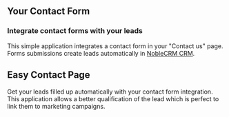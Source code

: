 Your Contact Form
-----------------

### Integrate contact forms with your leads

This simple application integrates a contact form in your "Contact us" page.
Forms submissions create leads automatically in <a href="https://www.infonoble.com/page/crm">NobleCRM CRM</a>.

Easy Contact Page
-----------------

Get your leads filled up automatically with your contact form integration. This
application allows a better qualification of the lead which is perfect to link
them to marketing campaigns.

